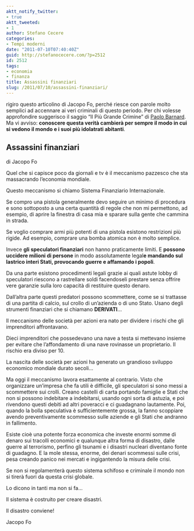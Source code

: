 ```yaml
---
aktt_notify_twitter:
- true
aktt_tweeted:
- 1
author: Stefano Cecere
categories:
- Tempi moderni
date: "2011-07-10T07:40:40Z"
guid: http://stefanocecere.com/?p=2512
id: 2512
tags:
- economia
- finanza
title: Assassini finanziari
slug: /2011/07/10/assassini-finanziari/
---
```


rigiro questo articolino di Jacopo Fo, perché riesce con parole molto semplici ad accennare ai veri criminali di questo periodo. Per chi volesse approfondire suggerisco il saggio &#8220;Il Più Grande Crimine&#8221; di [Paolo Barnard](http://paolobarnard.info/interventi_indice.php). Ma vi avviso: **conoscere questa verità cambierà per sempre il modo in cui si vedono il mondo e i suoi più idolatrati abitanti**.

## Assassini finanziari

di Jacopo Fo

Quel che si capisce poco da giornali e tv è il meccanismo pazzesco che sta massacrando l’economia mondiale.
  
Questo meccanismo si chiamo Sistema Finanziario Internazionale.
  
Se compro una pistola generalmente devo seguire un minimo di procedura e sono sottoposto a una certa quantità di regole che non mi permettono, ad esempio, di aprire la finestra di casa mia e sparare sulla gente che cammina in strada.
  
Se voglio comprare armi più potenti di una pistola esistono restrizioni più rigide. Ad esempio, comprare una bomba atomica non è molto semplice.
  
Invece **gli speculatori finanziari** non hanno praticamente limiti. E **possono uccidere milioni di persone** in modo assolutamente legal**e mandando sul lastrico interi Stati, provocando guerre e affamando i popoli**.
  
Da una parte esistono procedimenti legali grazie ai quali astute lobby di speculatori riescono a rastrellare soldi facendoseli prestare senza offrire vere garanzie sulla loro capacità di restituire questo denaro.
  
Dall’altra parte questi predatori possono scommettere, come se si trattasse di una partita di calcio, sul crollo di un’azienda o di uno Stato. Usano degli strumenti finanziari che si chiamano **DERIVATI**…
  
Il meccanismo delle società per azioni era nato per dividere i rischi che gli imprenditori affrontavano.
  
Dieci imprenditori che possedevano una nave a testa si mettevano insieme per evitare che l’affondamento di una nave rovinasse un proprietario. Il rischio era diviso per 10.
  
La nascita delle società per azioni ha generato un grandioso sviluppo economico mondiale durato secoli…
  
Ma oggi il meccanismo lavora esattamente al contrario. Visto che organizzare un’impresa che fa utili è difficile, gli speculatori si sono messi a scommettere sui crolli. Creano castelli di carta portando famiglie e Stati che non si possono indebitare a indebitarsi, usando ogni sorta di astuzia, e poi rivendono questi debiti ad altri poveracci e ci guadagnano lautamente. Poi, quando la bolla speculativa è sufficientemente grossa, la fanno scoppiare avendo preventivamente scommesso sulle aziende e gli Stati che andranno in fallimento.
  
Esiste cioè una potente forza economica che investe enormi somme di denaro sui tracolli economici e qualunque altra forma di disastro, dalle guerre al terrorismo, perfino gli tsunami e i disastri nucleari diventano fonte di guadagno. E la mole stessa, enorme, dei denari scommessi sulle crisi, pesa creando panico nei mercati e ingigantendo la misura delle crisi.
  
Se non si regolamenterà questo sistema schifoso e criminale il mondo non si tirerà fuori da questa crisi globale.
  
Lo dicono in tanti ma non si fa…
  
Il sistema è costruito per creare disastri.
  
Il disastro conviene!

Jacopo Fo